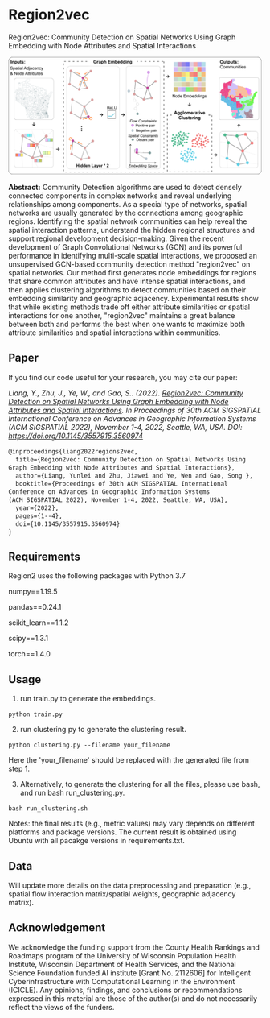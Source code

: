 # Region2vec

Region2vec: Community Detection on Spatial Networks Using Graph Embedding with Node Attributes and Spatial Interactions

![Region2vec](https://github.com/GeoDS/Region2vec/blob/master/Region2Vec_Workflow.jpg)

**Abstract:** 
Community Detection algorithms are used to detect densely connected components in complex networks and reveal underlying relationships among components. As a special type of networks, spatial networks are usually generated by the connections among geographic regions. Identifying the spatial network communities can help reveal the spatial interaction patterns, understand the hidden regional structures and support regional development decision-making. Given the recent development of Graph Convolutional Networks (GCN) and its powerful performance in identifying multi-scale spatial interactions, we proposed an unsupervised GCN-based community detection method "region2vec" on spatial networks. Our method first generates node embeddings for regions that share common attributes and have intense spatial interactions, and then applies clustering algorithms to detect communities based on their embedding similarity and geographic adjacency. Experimental results show that while existing methods trade off either attribute similarities or spatial interactions for one another, "region2vec" maintains a great balance between both and performs the best when one wants to maximize both attribute similarities and spatial interactions within communities.


## Paper

If you find our code useful for your research, you may cite our paper:

*Liang, Y., Zhu, J., Ye, W., and Gao, S.\. (2022).  [Region2vec: Community Detection on Spatial Networks Using Graph Embedding with Node Attributes and Spatial Interactions](https://arxiv.org/abs/2210.08041). In Proceedings of 30th ACM SIGSPATIAL International Conference on Advances in Geographic Information Systems
(ACM SIGSPATIAL 2022), November 1-4, 2022, Seattle, WA, USA. DOI: https://doi.org/10.1145/3557915.3560974* 


```
@inproceedings{liang2022regions2vec,
  title={Region2vec: Community Detection on Spatial Networks Using Graph Embedding with Node Attributes and Spatial Interactions},
  author={Liang, Yunlei and Zhu, Jiawei and Ye, Wen and Gao, Song },
  booktitle={Proceedings of 30th ACM SIGSPATIAL International Conference on Advances in Geographic Information Systems
(ACM SIGSPATIAL 2022), November 1-4, 2022, Seattle, WA, USA},
  year={2022},
  pages={1--4},
  doi={10.1145/3557915.3560974}
}
```

## Requirements

Region2 uses the following packages with Python 3.7

numpy==1.19.5

pandas==0.24.1

scikit_learn==1.1.2

scipy==1.3.1

torch==1.4.0



## Usage

1. run train.py to generate the embeddings.
```
python train.py
```
2. run clustering.py to generate the clustering result. 

```
python clustering.py --filename your_filename
```
Here the 'your_filename' should be replaced with the generated file from step 1.

3. Alternatively, to generate the clustering for all the files, please use bash, and run bash run_clustering.py.

```
bash run_clustering.sh 
```
Notes: the final results (e.g., metric values) may vary depends on different platforms and package versions.
The current result is obtained using Ubuntu with all pacakge versions in requirements.txt. 

## Data
Will update more details on the data preprocessing and preparation (e.g., spatial flow interaction matrix/spatial weights, geographic adjacency matrix). 

## Acknowledgement
We acknowledge the funding support from the County Health Rankings and Roadmaps program of the University of Wisconsin Population Health Institute, Wisconsin Department of Health Services, and the National Science Foundation funded AI institute [Grant No. 2112606] for Intelligent Cyberinfrastructure with Computational Learning in the Environment (ICICLE). Any opinions, findings, and conclusions or recommendations expressed in this material are those of the author(s) and do not necessarily reflect the views of the funders.


